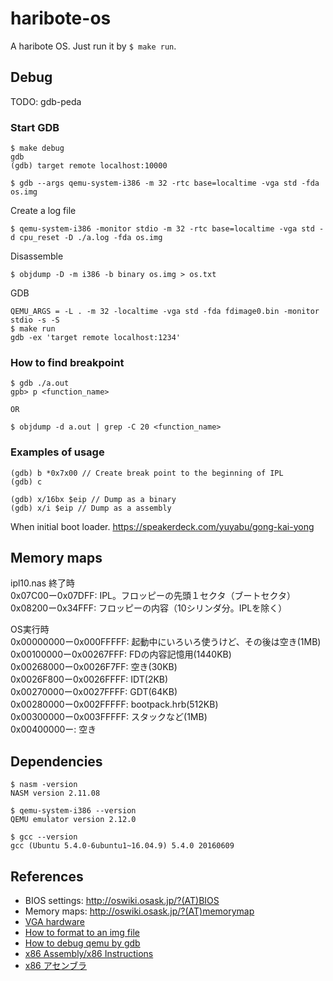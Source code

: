 # haribote-os
A haribote OS. Just run it by `$ make run`.


## Debug
TODO: gdb-peda


### Start GDB
```
$ make debug
gdb
(gdb) target remote localhost:10000
```

```
$ gdb --args qemu-system-i386 -m 32 -rtc base=localtime -vga std -fda  os.img
```

Create a log file
```
$ qemu-system-i386 -monitor stdio -m 32 -rtc base=localtime -vga std -d cpu_reset -D ./a.log -fda os.img
```

Disassemble
```
$ objdump -D -m i386 -b binary os.img > os.txt
```

GDB
```
QEMU_ARGS = -L . -m 32 -localtime -vga std -fda fdimage0.bin -monitor stdio -s -S
$ make run
gdb -ex 'target remote localhost:1234'
```


### How to find breakpoint

```
$ gdb ./a.out
gpb> p <function_name>

OR

$ objdump -d a.out | grep -C 20 <function_name>
```

### Examples of usage
```
(gdb) b *0x7x00 // Create break point to the beginning of IPL
(gdb) c

(gdb) x/16bx $eip // Dump as a binary
(gdb) x/i $eip // Dump as a assembly
```

When initial boot loader.
https://speakerdeck.com/yuyabu/gong-kai-yong


## Memory maps
ipl10.nas 終了時  
0x07C00ー0x07DFF: IPL。フロッピーの先頭１セクタ（ブートセクタ）  
0x08200ー0x34FFF: フロッピーの内容（10シリンダ分。IPLを除く）  

OS実行時  
0x00000000ー0x000FFFFF: 起動中にいろいろ使うけど、その後は空き(1MB)  
0x00100000ー0x00267FFF: FDの内容記憶用(1440KB)  
0x00268000ー0x0026F7FF: 空き(30KB)  
0x0026F800ー0x0026FFFF: IDT(2KB)  
0x00270000ー0x0027FFFF: GDT(64KB)  
0x00280000ー0x002FFFFF: bootpack.hrb(512KB)  
0x00300000ー0x003FFFFF: スタックなど(1MB)  
0x00400000ー: 空き  


## Dependencies
```
$ nasm -version
NASM version 2.11.08

$ qemu-system-i386 --version
QEMU emulator version 2.12.0

$ gcc --version
gcc (Ubuntu 5.4.0-6ubuntu1~16.04.9) 5.4.0 20160609
```

## References
- BIOS settings: http://oswiki.osask.jp/?(AT)BIOS
- Memory maps: http://oswiki.osask.jp/?(AT)memorymap
- [VGA hardware](https://wiki.osdev.org/VGA_Hardware)
- [How to format to an img file](http://bttb.s1.valueserver.jp/wordpress/blog/2017/11/25/makeos-3-1/)
- [How to debug qemu by gdb](http://bttb.s1.valueserver.jp/wordpress/blog/2017/12/06/makeos-3-2/)
- [x86 Assembly/x86 Instructions](https://en.wikibooks.org/wiki/X86_Assembly/X86_Instructions)
- [x86 アセンブラ](https://ja.wikibooks.org/wiki/X86%E3%82%A2%E3%82%BB%E3%83%B3%E3%83%96%E3%83%A9)
